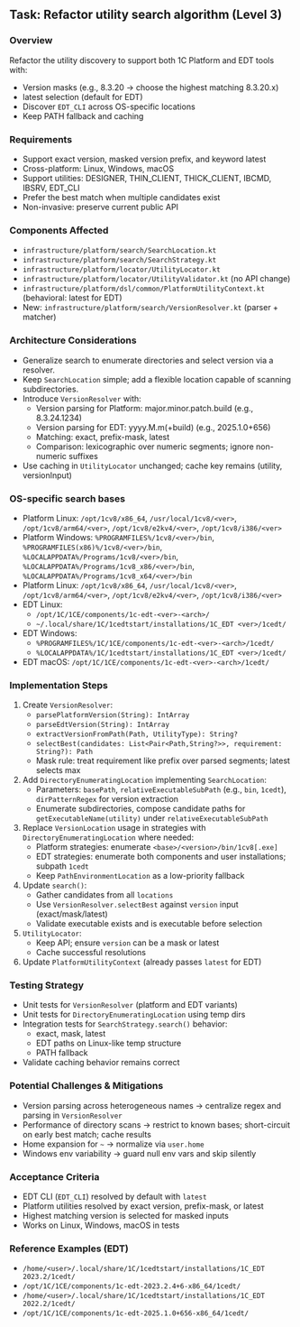 ## Task: Refactor utility search algorithm (Level 3)

### Overview
Refactor the utility discovery to support both 1C Platform and EDT tools with:
- Version masks (e.g., 8.3.20 → choose the highest matching 8.3.20.x)
- latest selection (default for EDT)
- Discover `EDT_CLI` across OS-specific locations
- Keep PATH fallback and caching

### Requirements
- Support exact version, masked version prefix, and keyword latest
- Cross-platform: Linux, Windows, macOS
- Support utilities: DESIGNER, THIN_CLIENT, THICK_CLIENT, IBCMD, IBSRV, EDT_CLI
- Prefer the best match when multiple candidates exist
- Non-invasive: preserve current public API

### Components Affected
- `infrastructure/platform/search/SearchLocation.kt`
- `infrastructure/platform/search/SearchStrategy.kt`
- `infrastructure/platform/locator/UtilityLocator.kt`
- `infrastructure/platform/locator/UtilityValidator.kt` (no API change)
- `infrastructure/platform/dsl/common/PlatformUtilityContext.kt` (behavioral: latest for EDT)
- New: `infrastructure/platform/search/VersionResolver.kt` (parser + matcher)

### Architecture Considerations
- Generalize search to enumerate directories and select version via a resolver.
- Keep `SearchLocation` simple; add a flexible location capable of scanning subdirectories.
- Introduce `VersionResolver` with:
  - Version parsing for Platform: major.minor.patch.build (e.g., 8.3.24.1234)
  - Version parsing for EDT: yyyy.M.m(+build) (e.g., 2025.1.0+656)
  - Matching: exact, prefix-mask, latest
  - Comparison: lexicographic over numeric segments; ignore non-numeric suffixes
- Use caching in `UtilityLocator` unchanged; cache key remains (utility, versionInput)

### OS-specific search bases
- Platform Linux: `/opt/1cv8/x86_64`, `/usr/local/1cv8/<ver>`, `/opt/1cv8/arm64/<ver>`, `/opt/1cv8/e2kv4/<ver>`, `/opt/1cv8/i386/<ver>`
- Platform Windows: `%PROGRAMFILES%/1cv8/<ver>/bin`, `%PROGRAMFILES(x86)%/1cv8/<ver>/bin`, `%LOCALAPPDATA%/Programs/1cv8/<ver>/bin`, `%LOCALAPPDATA%/Programs/1cv8_x86/<ver>/bin`, `%LOCALAPPDATA%/Programs/1cv8_x64/<ver>/bin`
- Platform Linux: `/opt/1cv8/x86_64`, `/usr/local/1cv8/<ver>`, `/opt/1cv8/arm64/<ver>`, `/opt/1cv8/e2kv4/<ver>`, `/opt/1cv8/i386/<ver>`
- EDT Linux:
  - `/opt/1C/1CE/components/1c-edt-<ver>-<arch>/`
  - `~/.local/share/1C/1cedtstart/installations/1C_EDT <ver>/1cedt/`
- EDT Windows:
  - `%PROGRAMFILES%/1C/1CE/components/1c-edt-<ver>-<arch>/1cedt/`
  - `%LOCALAPPDATA%/1C/1cedtstart/installations/1C_EDT <ver>/1cedt/`
- EDT macOS: `/opt/1C/1CE/components/1c-edt-<ver>-<arch>/1cedt/`

### Implementation Steps
1. Create `VersionResolver`:
   - `parsePlatformVersion(String): IntArray`
   - `parseEdtVersion(String): IntArray`
   - `extractVersionFromPath(Path, UtilityType): String?`
   - `selectBest(candidates: List<Pair<Path,String?>>, requirement: String?): Path`
   - Mask rule: treat requirement like prefix over parsed segments; latest selects max
2. Add `DirectoryEnumeratingLocation` implementing `SearchLocation`:
   - Parameters: `basePath`, `relativeExecutableSubPath` (e.g., `bin`, `1cedt`), `dirPatternRegex` for version extraction
   - Enumerate subdirectories, compose candidate paths for `getExecutableName(utility)` under `relativeExecutableSubPath`
3. Replace `VersionLocation` usage in strategies with `DirectoryEnumeratingLocation` where needed:
   - Platform strategies: enumerate `<base>/<version>/bin/1cv8[.exe]`
   - EDT strategies: enumerate both components and user installations; subpath `1cedt`
   - Keep `PathEnvironmentLocation` as a low-priority fallback
4. Update `search()`:
   - Gather candidates from all `locations`
   - Use `VersionResolver.selectBest` against `version` input (exact/mask/latest)
   - Validate executable exists and is executable before selection
5. `UtilityLocator`:
   - Keep API; ensure `version` can be a mask or latest
   - Cache successful resolutions
6. Update `PlatformUtilityContext` (already passes `latest` for EDT)

### Testing Strategy
- Unit tests for `VersionResolver` (platform and EDT variants)
- Unit tests for `DirectoryEnumeratingLocation` using temp dirs
- Integration tests for `SearchStrategy.search()` behavior:
  - exact, mask, latest
  - EDT paths on Linux-like temp structure
  - PATH fallback
- Validate caching behavior remains correct

### Potential Challenges & Mitigations
- Version parsing across heterogeneous names → centralize regex and parsing in `VersionResolver`
- Performance of directory scans → restrict to known bases; short-circuit on early best match; cache results
- Home expansion for `~` → normalize via `user.home`
- Windows env variability → guard null env vars and skip silently

### Acceptance Criteria
- EDT CLI (`EDT_CLI`) resolved by default with `latest`
- Platform utilities resolved by exact version, prefix-mask, or latest
- Highest matching version is selected for masked inputs
- Works on Linux, Windows, macOS in tests

### Reference Examples (EDT)
- `/home/<user>/.local/share/1C/1cedtstart/installations/1C_EDT 2023.2/1cedt/`
- `/opt/1C/1CE/components/1c-edt-2023.2.4+6-x86_64/1cedt/`
- `/home/<user>/.local/share/1C/1cedtstart/installations/1C_EDT 2022.2/1cedt/`
- `/opt/1C/1CE/components/1c-edt-2025.1.0+656-x86_64/1cedt/`